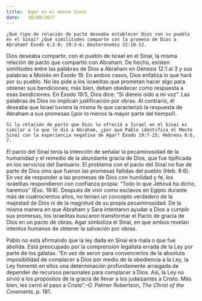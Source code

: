 ```yaml
---
title:  Agar en el monte Sinaí
date:   30/08/2017
---
```


`¿Qué tipo de relación de pacto deseaba establecer Dios con su pueblo en el Sinaí? ¿Qué similitudes comparte con la promesa de Dios a Abraham? Éxodo 6:2-8; 19:3-6; Deuteronomio 32:10-12.`

Dios deseaba compartir, con el pueblo de Israel en el Sinaí, la misma relación de pacto que compartió con Abraham. De hecho, existen similitudes entre las palabras de Dios a Abraham en Génesis 12:1 al 3 y sus palabras a Moisés en Éxodo 19. En ambos casos, Dios enfatiza lo que hará por su pueblo. No les pide a los israelitas que prometan hacer algo para obtener sus bendiciones; más bien, deben obedecer como respuesta a esas bendiciones. En Éxodo 19:5, Dios dice: “Si diereis oído a mi voz”. Las palabras de Dios no implican justificación por obras. Al contrario, él deseaba que Israel tuviera la misma fe que caracterizó la respuesta de Abraham a sus promesas (¡por lo menos la mayor parte del tiempo!).

`Si la relación de pacto que Dios le ofreció a Israel en el Sinaí es similar a la que le dio a Abraham, ¿por qué Pablo identifica el Monte Sinaí con la experiencia negativa de Agar? Éxodo 19:7-25; Hebreos 8:6, 7.`

El pacto del Sinaí tenía la intención de señalar la pecaminosidad de la humanidad y el remedio de la abundante gracia de Dios, que fue tipificada en los servicios del Santuario. El problema con el pacto del Sinaí no fue de parte de Dios sino que fueron las promesas fallidas del pueblo (Heb. 8:6). En vez de responder a las promesas de Dios con humildad y fe, los israelitas respondieron con confianza propia: “Todo lo que Jehová ha dicho, haremos” (Éxo. 19:8). Después de vivir como esclavos en Egipto durante más de cuatrocientos años, no tenían un concepto verdadero de la majestad de Dios ni de la magnitud de su propia pecaminosidad. De la misma manera en que Abraham y Sara intentaron ayudar a Dios a cumplir sus promesas, los israelitas buscaron transformar el Pacto de gracia de Dios en un pacto de obras. Agar simboliza el Sinaí, en que ambos revelan intentos humanos de obtener la salvación por obras.

Pablo no está afirmando que la ley dada en Sinaí era mala o que fue abolida. Está preocupado por la comprensión legalista errada de la Ley por parte de los gálatas. “En vez de servir para convencerlos de la absoluta imposibilidad de complacer a Dios por medio de la obediencia a la Ley, la Ley fomentó en ellos una determinación profundamente arraigada de depender de recursos personales para complacer a Dios. Así, la Ley no sirvió a los propósitos de la gracia de llevar a los judaizantes a Cristo. Más bien, les cerró el paso a Cristo”.–O. Palmer Robertson, *The Christ of the Covenants*, p. 181.